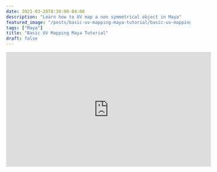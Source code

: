 ```yaml
---
date: 2021-03-28T8:30:00-04:00
description: "Learn how to UV map a non symmetrical object in Maya"
featured_image: "/posts/basic-uv-mapping-maya-tutorial/basic-uv-mapping-maya-tutorial.jpg"
tags: ["Maya"]
title: "Basic UV Mapping Maya Tutorial"
draft: false
---
```


<div class="iframe-16-9-container">
<iframe class="youTubeIframe" width="560" height="315" src="https://www.youtube.com/embed/X0KGwPadukE?rel=0" title="YouTube video player" frameborder="0" allow="accelerometer; autoplay; clipboard-write; encrypted-media; gyroscope; picture-in-picture; web-share" allowfullscreen></iframe>
</div>
